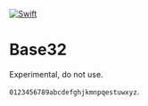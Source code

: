 [![Swift](https://github.com/nixberg/base32-swift/actions/workflows/swift.yml/badge.svg)](https://github.com/nixberg/base32-swift/actions/workflows/swift.yml)

# Base32

Experimental, do not use.

`0123456789abcdefghjkmnpqestuwxyz`.
